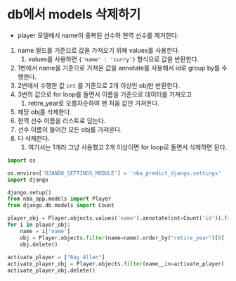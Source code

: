 # db에서 models 삭제하기

- player 모델에서 name이 중복된 선수와 현역 선수를 제거한다.

1. name 필드를 기준으로 값을 가져오기 위해 values를 사용한다.
   1. values를 사용하면 `{'name' : 'curry'}`  형식으로 값을 반환한다.
2. 1번에서 name을 기준으로 가져온 값을 annotate를 사용해서 id로 group by를 수행한다.
3. 2번에서 수행한 값 `cnt` 를 기준으로 2개 이상인 obj만 반환한다.
4. 3번의 값으로 for loop를 돌면서 이름을 기준으로 데이터를 가져오고
   1. retire_year로 오름차순하여 맨 처음 값만 가져온다.
5. 해당 obj를 삭제한다.
6. 현역 선수 이름을 리스트로 담는다.
7. 선수 이름이 들어간 모든 obj를 가져온다.
8. 다 삭제한다.
   1. 여기서는 1개라 그냥 사용했고 2개 이상이면 for loop로 돌면서 삭제하면 된다.

```python
import os

os.environ['DJANGO_SETTINGS_MODULE'] = 'nba_predict_django.settings'
import django

django.setup()
from nba_app.models import Player
from django.db.models import Count

player_obj = Player.objects.values('name').annotate(cnt=Count('id')).filter(cnt__gte=2)
for i in player_obj:
    name = i['name']
    obj = Player.objects.filter(name=name).order_by("retire_year")[0]
    obj.delete()
    
activate_player = ["Ray Allen"]
activate_player_obj = Player.objects.filter(name__in=activate_player)
activate_player_obj.delete()
```


